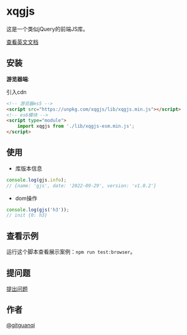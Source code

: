 # xqgjs

这是一个类似jQuery的前端JS库。

[查看英文文档](./README.md)

## 安装

**游览器端**:

引入cdn

```html
<!-- 游览器es5 -->
<script src="https://unpkg.com/xqgjs/lib/xqgjs.min.js"></script>
<!-- es6模块 -->
<script type="module">
    import xqgjs from './lib/xqgjs-esm.min.js';
</script>
```

## 使用

+ 库版本信息

```js
console.log(gjs.info);
// {name: 'gjs', date: '2022-09-29', version: 'v1.0.2'}
```

+ dom操作

```js
console.log(gjs('h3'));
// init {0: h3}
```

## 查看示例

运行这个脚本查看展示案例：`npm run test:browser`。

## 提问题

[提出问题](https://github.com/gitguanqi/xqgjs/issues/new)

## 作者

[@gitguanqi](https://github.com/gitguanqi)
